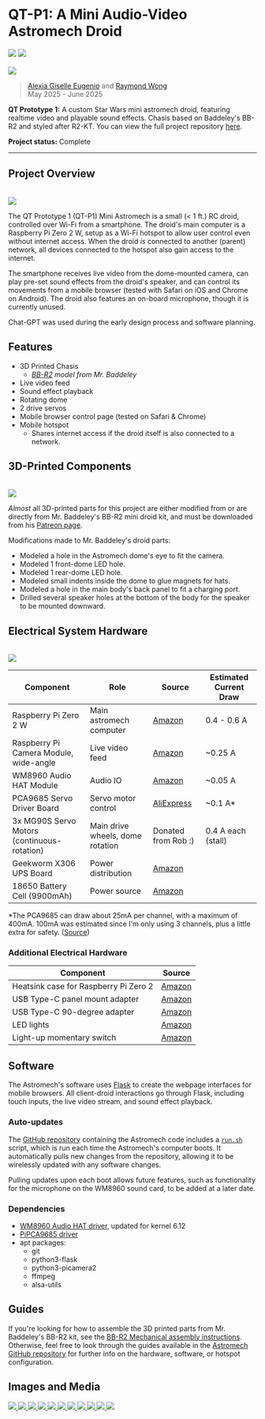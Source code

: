 # QT-P1: A Mini Audio-Video Astromech Droid

<div>
    <img src="https://img.shields.io/badge/Raspberry_Pi_Zero_2_W-e00053">
    <img src="https://img.shields.io/badge/Completed_2025-green">
</div>

<br>

<a href="../images/astromech/okipullup.gif" target="_blank">
    <img src="../images/astromech/okipullup.gif">
</a>


> [Alexia Giselle Eugenio](https://www.linkedin.com/in/alexia-eugenio/) and [Raymond Wong](https://www.linkedin.com/in/raymond-exe/)  
> May 2025 - June 2025  

**QT Prototype 1:** A custom Star Wars mini astromech droid, featuring realtime video and playable sound effects. Chasis based on Baddeley's BB-R2 and styled after R2-KT. You can view the full project repository [here](https://github.com/Raymond-exe/astromech).

**Project status:** Complete

----------

## Project Overview

<br>

<a href="../images/astromech/electronics.jpg" target="_blank">
    <img src="../images/astromech/electronics.jpg">
</a>

The QT Prototype 1 (QT-P1) Mini Astromech is a small (< 1 ft.) RC droid, controlled over Wi-Fi from a smartphone. The droid's main computer is a Raspberry Pi Zero 2 W, setup as a Wi-Fi hotspot to allow user control even without internet access. When the droid *is* connected to another (parent) network, all devices connected to the hotspot also gain access to the internet.

The smartphone receives live video from the dome-mounted camera, can play pre-set sound effects from the droid's speaker, and can control its movements from a mobile browser (tested with Safari on iOS and Chrome on Android). The droid also features an on-board microphone, though it is currently unused.

Chat-GPT was used during the early design process and software planning.

## Features
- 3D Printed Chasis
    - *[BB-R2](https://www.printed-droid.com/kb/bb-r2/) model from Mr. Baddeley*
- Live video feed
- Sound effect playback
- Rotating dome
- 2 drive servos
- Mobile browser control page (tested on Safari & Chrome)
- Mobile hotspot
    - Shares internet access if the droid itself is also connected to a network.

## 3D-Printed Components

<br>

<a href="../images/astromech/printed-parts.png" target="_blank">
    <img src="../images/astromech/printed-parts.png">
</a>

*Almost* all 3D-printed parts for this project are either modified from or are directly from Mr. Baddeley's BB-R2 mini droid kit, and must be downloaded from his [Patreon page](https://www.patreon.com/c/mrbaddeley).

Modifications made to Mr. Baddeley's droid parts:
- Modeled a hole in the Astromech dome's eye to fit the camera.
- Modeled 1 front-dome LED hole.
- Modeled 1 rear-dome LED hole.
- Modeled small indents inside the dome to glue magnets for hats.
- Modeled a hole in the main body's back panel to fit a charging port.
- Drilled several speaker holes at the bottom of the body for the speaker to be mounted downward.


## Electrical System Hardware

<br>

<a href="../images/astromech/assembly.jpg" target="_blank">
    <img src="../images/astromech/assembly.jpg">
</a>

| Component | Role | Source | Estimated Current Draw |
| --------- | ---- | ------ | ---------------------- |
| Raspberry Pi Zero 2 W | Main astromech computer | [Amazon](https://www.amazon.com/dp/B09LH5SBPS) | 0.4 - 0.6 A |
| Raspberry Pi Camera Module, wide-angle | Live video feed | [Amazon](https://www.amazon.com/dp/B083XMGSVP) | ~0.25 A |
| WM8960 Audio HAT Module | Audio IO | [Amazon](https://www.amazon.com/dp/B098R7TTM4) | ~0.05 A |
| PCA9685 Servo Driver Board | Servo motor control | [AliExpress](https://www.aliexpress.us/item/3256808620007290.html) | ~0.1 A* |
| 3x MG90S Servo Motors (continuous-rotation) | Main drive wheels, dome rotation | Donated from Rob :) | 0.4 A each (stall) |
| Geekworm X306 UPS Board | Power distribution | [Amazon](https://www.amazon.com/dp/B0B74NT38D) | |
| 18650 Battery Cell (9900mAh) | Power source | [Amazon](https://www.amazon.com/dp/B0CP5N3XMF) | |

*The PCA9685 can draw about 25mA per channel, with a maximum of 400mA. 100mA was estimated since I'm only using 3 channels, plus a little extra for safety. ([Source](https://forums.adafruit.com/viewtopic.php?t=148785))

### Additional Electrical Hardware
| Component | Source |
| --------- | ------ |
| Heatsink case for Raspberry Pi Zero 2 | [Amazon](https://www.amazon.com/dp/B0BLTZKKN9) |
| USB Type-C panel mount adapter | [Amazon](https://www.amazon.com/dp/B0D93S6C29) |
| USB Type-C 90-degree adapter | [Amazon](https://www.amazon.com/dp/B0D92JZLW8)
| LED lights | [Amazon](https://www.amazon.com/dp/B01AUI4VSI) |
| Light-up momentary switch | [Amazon](https://www.amazon.com/dp/B0DN13M5PF) |

## Software
The Astromech's software uses [Flask](https://github.com/pallets/flask) to create the webpage interfaces for mobile browsers. All client-droid interactions go through Flask, including touch inputs, the live video stream, and sound effect playback.

### Auto-updates
The [GitHub repository](https://github.com/Raymond-exe/astromech) containing the Astromech code includes a [`run.sh`](https://github.com/Raymond-exe/astromech/blob/master/run.sh) script, which is run each time the Astromech's computer boots. It automatically pulls new changes from the repository, allowing it to be wirelessly updated with any software changes.

Pulling updates upon each boot allows future features, such as functionality for the microphone on the WM8960 sound card, to be added at a later date.

### Dependencies
- [WM8960 Audio HAT driver](https://github.com/ubopod/WM8960-Audio-HAT), updated for kernel 6.12
- [PiPCA9685 driver](https://github.com/barulicm/PiPCA9685)
- apt packages:
    - git
    - python3-flask
    - python3-picamera2
    - ffmpeg
    - alsa-utils


## Guides
If you're looking for how to assemble the 3D printed parts from Mr. Baddeley's BB-R2 kit, see the [BB-R2 Mechanical assembly instructions](https://www.printed-droid.com/wp-content/uploads/2020/09/BB-R2-instructions.pdf). Otherwise, feel free to look through the guides available in the [Astromech GitHub repository](https://github.com/Raymond-exe/astromech/blob/master/guides) for further info on the hardware, software, or hotspot configuration.

## Images and Media
<a href="../images/astromech/godsgiftt.jpg" target="_blank">
    <img src="../images/astromech/godsgiftt.jpg">
</a>
<a href="../images/astromech/closeup-1.jpg" target="_blank">
    <img src="../images/astromech/closeup-1.jpg">
</a>
<a href="../images/astromech/closeup-2.jpg" target="_blank">
    <img src="../images/astromech/closeup-2.jpg">
</a>
<a href="../images/astromech/computer-2.jpg" target="_blank">
    <img src="../images/astromech/computer-2.jpg">
</a>
<a href="../images/astromech/electronics.jpg" target="_blank">
    <img src="../images/astromech/electronics.jpg">
</a>
<a href="../images/astromech/raspi.jpg" target="_blank">
    <img src="../images/astromech/raspi.jpg">
</a>
<a href="../images/astromech/wm8960.jpg" target="_blank">
    <img src="../images/astromech/wm8960.jpg">
</a>
<a href="../images/astromech/x306.jpg" target="_blank">
    <img src="../images/astromech/x306.jpg">
</a>
<a href="../images/astromech/camera.jpg" target="_blank">
    <img src="../images/astromech/camera.jpg">
</a>
<a href="../images/astromech/assembly.jpg" target="_blank">
    <img src="../images/astromech/assembly.jpg">
</a>
<a href="../images/astromech/dog.jpg" target="_blank">
    <img src="../images/astromech/dog.jpg">
</a>